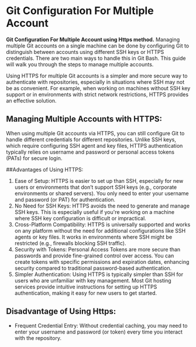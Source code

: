 # Git Configuration For Multiple Account
**Git Configuration For Multiple Account using Https method.** 
Managing multiple Git accounts on a single machine can be done by configuring Git to distinguish between accounts using different SSH keys or HTTPS credentials. There are two main ways to handle this in Git Bash. This guide will walk you through the steps to manage multiple accounts.

Using HTTPS for multiple Git accounts is a simpler and more secure way to authenticate with repositories, especially in situations where SSH may not be as convenient. For example, when working on machines without SSH key support or in environments with strict network restrictions, HTTPS provides an effective solution.

## Managing Multiple Accounts with HTTPS:
When using multiple Git accounts via HTTPS, you can still configure Git to handle different credentials for different repositories. Unlike SSH keys, which require configuring SSH agent and key files, HTTPS authentication typically relies on username and password or personal access tokens (PATs) for secure login.




##Advantages of Using HTTPS:
1. Ease of Setup: HTTPS is easier to set up than SSH, especially for new users or environments that don’t support SSH keys (e.g., corporate environments or shared servers). You only need to enter your username and password (or PAT) for authentication.
2. No Need for SSH Keys: HTTPS avoids the need to generate and manage SSH keys. This is especially useful if you're working on a machine where SSH key configuration is difficult or impractical.
3. Cross-Platform Compatibility: HTTPS is universally supported and works on any platform without the need for additional configurations like SSH agents or key files. It works in environments where SSH might be restricted (e.g., firewalls blocking SSH traffic).
4. Security with Tokens: Personal Access Tokens are more secure than passwords and provide fine-grained control over access. You can create tokens with specific permissions and expiration dates, enhancing security compared to traditional password-based authentication.
5. Simpler Authentication: Using HTTPS is typically simpler than SSH for users who are unfamiliar with key management. Most Git hosting services provide intuitive instructions for setting up HTTPS authentication, making it easy for new users to get started.

## Disadvantage of Using Https:
- Frequent Credential Entry: Without credential caching, you may need to enter your username and password (or token) every time you interact with the repository.

